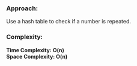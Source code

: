 ### Approach:
Use a hash table to check if a number is repeated.
​
### Complexity:
**Time Complexity: O(n)**\
**Space Complexity: O(n)**